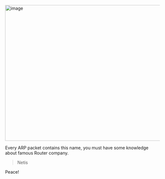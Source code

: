 <img width="543" height="443" alt="image" src="https://github.com/user-attachments/assets/4008e01f-8d34-4769-ba59-f128a1a0fb16" />  

Every ARP packet contains this name, you must have some knowledge about famous Router company.  
> Netis

Peace!
